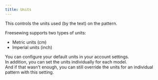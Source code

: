 ```yaml
---
title: Units
---
```


This controls the units used (by the text) on the pattern.

Freesewing supports two types of units:

- Metric units (cm)
- Imperial units (inch)

You can configure your default units in your account settings.\
In addition, you can set the units individually for each model.\
And if that wasn't enough, you can still override the units for an individual pattern with this setting.
